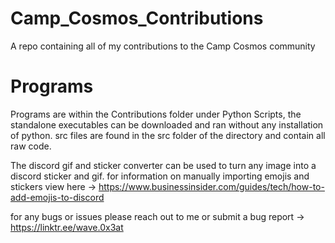 # Camp_Cosmos_Contributions
 A repo containing all of my contributions to the Camp Cosmos community

# Programs
Programs are within the Contributions folder under Python Scripts, the standalone executables can be downloaded and ran without any installation of python.
src files are found in the src folder of the directory and contain all raw code.

The discord gif and sticker converter can be used to turn any image into a discord sticker and gif.
for information on manually importing emojis and stickers view here -> https://www.businessinsider.com/guides/tech/how-to-add-emojis-to-discord

for any bugs or issues please reach out to me or submit a bug report -> https://linktr.ee/wave.0x3at
